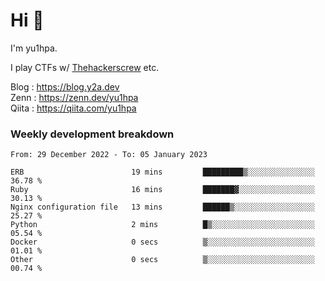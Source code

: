 # Hi 👋

I'm yu1hpa.

I play CTFs w/ [Thehackerscrew](https://www.thehackerscrew.team/) etc.

Blog : https://blog.y2a.dev  
Zenn : https://zenn.dev/yu1hpa  
Qiita : https://qiita.com/yu1hpa  

### Weekly development breakdown

<!--START_SECTION:waka-->

```text
From: 29 December 2022 - To: 05 January 2023

ERB                        19 mins         █████████▒░░░░░░░░░░░░░░░   36.78 %
Ruby                       16 mins         ███████▓░░░░░░░░░░░░░░░░░   30.13 %
Nginx configuration file   13 mins         ██████▒░░░░░░░░░░░░░░░░░░   25.27 %
Python                     2 mins          █▒░░░░░░░░░░░░░░░░░░░░░░░   05.54 %
Docker                     0 secs          ▒░░░░░░░░░░░░░░░░░░░░░░░░   01.01 %
Other                      0 secs          ▒░░░░░░░░░░░░░░░░░░░░░░░░   00.74 %
```

<!--END_SECTION:waka-->

